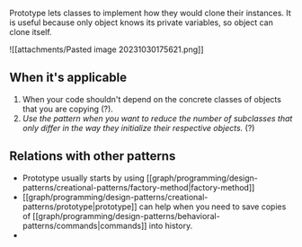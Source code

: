 Prototype lets classes to implement how they would clone their instances. It is useful because only object knows its private variables, so object can clone itself.

![[attachments/Pasted image 20231030175621.png]]

## When it's applicable
1. When your code shouldn't depend on the concrete classes of objects that you are copying (?).
2. *Use the pattern when you want to reduce the number of subclasses that only differ in the way they initialize their respective objects.* (?)

## Relations with other patterns
- Prototype usually starts by using [[graph/programming/design-patterns/creational-patterns/factory-method|factory-method]]
- [[graph/programming/design-patterns/creational-patterns/prototype|prototype]] can help when you need to save copies of [[graph/programming/design-patterns/behavioral-patterns/commands|commands]] into history.
- 